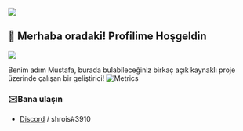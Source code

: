 ![](https://hit.yhype.me/github/profile?user_id=72696414)
## :wave: Merhaba oradaki! Profilime Hoşgeldin
![](https://komarev.com/ghpvc/?username=shrois)

Benim adım Mustafa, burada bulabileceğiniz birkaç açık kaynaklı proje üzerinde çalışan bir geliştirici!
![Metrics](https://metrics.lecoq.io/shrois?template=classic&languages=1&isocalendar=1&activity=1&pagespeed=1&isocalendar.duration=half-year&languages.limit=8&languages.sections=most-used&languages.colors=github&languages.threshold=0%25&languages.indepth=false&languages.analysis.timeout=15&languages.categories=markup%2C%20programming&languages.recent.categories=markup%2C%20programming&languages.recent.load=300&languages.recent.days=14&activity.limit=5&activity.load=300&activity.days=14&activity.filter=all&activity.visibility=all&activity.timestamps=false&pagespeed.url=https%3A%2F%2Fhyren.network&pagespeed.detailed=false&pagespeed.screenshot=false&config.timezone=Asia%2FBeirut)

### ✉️Bana ulaşın

- [Discord](https://discord.com/users/963396525197778944) / shrois#3910
